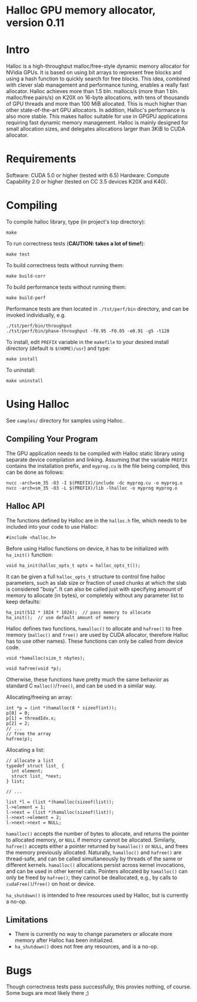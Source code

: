 # Halloc GPU memory allocator, version 0.11

# Intro #

Halloc is a high-throughput malloc/free-style dynamic memory allocator for
NVidia GPUs. It is based on using bit arrays to represent free blocks and
using a hash function to quickly search for free blocks. This idea, combined
with clever slab management and performance tuning, enables a really fast
allocator. Halloc achieves more than 1.5 bln. mallocs/s (more than 1
bln. malloc/free pairs/s) on K20X on 16-byte allocations, with tens of
thousands of GPU threads and more than 100 MiB allocated. This is much higher
than other state-of-the-art GPU allocators. In addition, Halloc's performance is
also more stable. This makes halloc suitable for use in GPGPU applications
requiring fast dynamic memory management. Halloc is mainly designed for small
allocation sizes, and delegates allocations larger than 3KiB to CUDA allocator.


# Requirements #

Software: CUDA 5.0 or higher (tested with 6.5)
Hardware: Compute Capability 2.0 or higher (tested on CC 3.5 devices K20X and
K40).


# Compiling #

To compile halloc library, type (in project's top directory):

    make

To run correctness tests (**CAUTION: takes a lot of time!**):

    make test

To build correctness tests without running them:

    make build-corr

To build performance tests without running them:
	 
    make build-perf

Performance tests are then located in `./tst/perf/bin` directory, and can be
invoked individually, e.g.

    ./tst/perf/bin/throughput
    ./tst/perf/bin/phase-throughput -f0.95 -F0.05 -e0.91 -g5 -t128

To install, edit `PREFIX` variable in the `makefile` to your desired install
directory (default is `$(HOME)/usr`) and type:

    make install

To uninstall:

	make uninstall


# Using Halloc #

See `samples/` directory for samples using Halloc.

## Compiling Your Program ##

The GPU application needs to be compiled with Halloc static library using
separate device compilation and linking. Assuming that the variable `PREFIX`
contains the installation prefix, and `myprog.cu` is the file being compiled, this
can be done as follows:

    nvcc -arch=sm_35 -O3 -I $(PREFIX)/include -dc myprog.cu -o myprog.o
    nvcc -arch=sm_35 -O3 -L $(PREFIX)/lib -lhalloc -o myprog myprog.o


## Halloc API ##

The functions defined by Halloc are in the `halloc.h` file, which needs to be
included into your code to use Halloc:

    #include <halloc.h>

Before using Halloc functions on device, it has to be initialized with `ha_init()`
function:

    void ha_init(halloc_opts_t opts = halloc_opts_t());

It can be given a full `halloc_opts_t` structure to control fine halloc
parameters, such as slab size or fraction of used chunks at which the slab is
considered "busy". It can also be called just with specifying amount of memory
to allocate (in bytes), or completely without any parameter list to keep defaults:

    ha_init(512 * 1024 * 1024);  // pass memory to allocate
    ha_init();  // use default amount of memory

Halloc defines two functions, `hamalloc()` to allocate and `hafree()` to free memory
(`malloc()` and `free()` are used by CUDA allocator, therefore Halloc has to use other
names). These functions can only be called from device code.

    void *hamalloc(size_t nbytes);
	
    void hafree(void *p);

Otherwise, these functions have pretty much the same behavior as standard C
`malloc()`/`free()`, and can be used in a similar way.

Allocating/freeing an array:

    int *p = (int *)hamalloc(8 * sizeof(int));
    p[0] = 0;
    p[1] = threadIdx.x;
    p[2] = 2;
    // ...
    // free the array
    hafree(p);


Allocating a list:

    // allocate a list
    typedef struct list_ {
	  int element;
	  struct list_ *next;
    } list;
    
    // ...
	
    list *l = (list *)hamalloc(sizeof(list));
    l->element = 1;
    l->next = (list *)hamalloc(sizeof(list));
    l->next->element = 2;
    l->next->next = NULL;


`hamalloc()` accepts the number of bytes to allocate, and returns the
pointer to allocated memory, or `NULL` if memory cannot be allocated. Similarly,
`hafree()` accepts either a pointer returned by `hamalloc()` or `NULL`, and
frees the memory previously allocated. Naturally, `hamalloc()` and `hafree()`
are thread-safe, and can be called simultaneously by threads of the same or
different kernels. `hamalloc()` allocations persist across kernel invocations,
and can be used in other kernel calls. Pointers allocated by `hamalloc()` can
only be freed by `hafree()`; they cannot be deallocated, e.g., by calls to
`cudaFree()`/`free()` on host or device.

`ha_shutdown()` is intended to free resources used by Halloc, but is currently a
no-op.


## Limitations ##

* There is currently no way to change parameters or allocate more memory after
Halloc has been initialized.
* `ha_shutdown()` does not free any resources, and is a no-op.


# Bugs #

Though correctness tests pass successfully, this provies nothing, of
course. Some bugs are most likely there ;)

